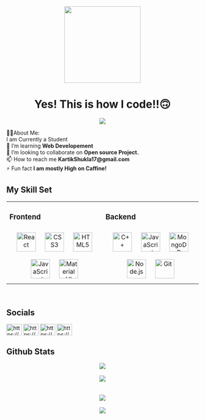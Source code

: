 
<div id="header" align="center">
  <img src="https://i.giphy.com/media/v1.Y2lkPTc5MGI3NjExdjE3aWVxaTRsMGY3eDJlZjJqYnJ3dmc1N2ViNDJwNmpwODV6OGt2NyZlcD12MV9pbnRlcm5hbF9naWZfYnlfaWQmY3Q9Zw/zOvBKUUEERdNm/giphy.gif" width="200"/>
</div>
<h1 align="center"> Yes! This is how I code!!🙃 </h1>
<p align="center">
<p align="center">
  <img src="https://readme-typing-svg.demolab.com/?lines=Hi👋, I'm Kartik Shukla;🧑‍💻A Full Stack Web Developer;❣️Open-Source!!;Loves to learn new stuff;&font=Fira%20Code&center=true&width=380&height=50&duration=4000&pause=1000">
</p>
🧑‍💻About Me:<br>
I am Currently a Student<br>
🌱 I’m learning <b>Web Developement</b><br>
👯 I’m looking to collaborate on <b>Open source Project.</b><br>
📫 How to reach me <b>KartikShukla17@gmail.com</b><br>
⚡ Fun fact <b>I am mostly High on Caffine!</b>


## My Skill Set  
<table align='center'><td valign="top" width="33%">
  
### Frontend  
<div align="center">  
<a href="https://reactjs.org/" target="_blank"><img style="margin: 10px" src="https://profilinator.rishav.dev/skills-assets/react-original-wordmark.svg" alt="React" height="50" /></a>  
<a href="https://www.w3schools.com/css/" target="_blank"><img style="margin: 10px" src="https://profilinator.rishav.dev/skills-assets/css3-original-wordmark.svg" alt="CSS3" height="50" /></a>  
<a href="https://en.wikipedia.org/wiki/HTML5" target="_blank"><img style="margin: 10px" src="https://profilinator.rishav.dev/skills-assets/html5-original-wordmark.svg" alt="HTML5" height="50" /></a>  
<a href="https://www.javascript.com/" target="_blank"><img style="margin: 10px" src="https://profilinator.rishav.dev/skills-assets/javascript-original.svg" alt="JavaScript" height="50" /></a>   
<a href="https://mui.com/" target="_blank"><img style="margin: 10px" src="https://profilinator.rishav.dev/skills-assets/mui.png" alt="Material UI" height="50" /></a>  
</div>

</td><td valign="top" width="33%">



### Backend  
<div align="center">  
<a href="https://www.cplusplus.com/" target="_blank"><img style="margin: 10px" src="https://profilinator.rishav.dev/skills-assets/cplusplus-original.svg" alt="C++" height="50" /></a>  
<a href="https://www.javascript.com/" target="_blank"><img style="margin: 10px" src="https://profilinator.rishav.dev/skills-assets/javascript-original.svg" alt="JavaScript" height="50" /></a>  
<a href="https://www.mongodb.com/" target="_blank"><img style="margin: 10px" src="https://profilinator.rishav.dev/skills-assets/mongodb-original-wordmark.svg" alt="MongoDB" height="50" /></a>  
<a href="https://nodejs.org/" target="_blank"><img style="margin: 10px" src="https://profilinator.rishav.dev/skills-assets/nodejs-original-wordmark.svg" alt="Node.js" height="50" /></a>  
<a href="https://github.com/" target="_blank"><img style="margin: 10px" src="https://profilinator.rishav.dev/skills-assets/git-scm-icon.svg" alt="Git" height="50" /></a>    
</div>

</td></tr></table>  

<br/>  

## Socials
<p align="left">
<a href="https://twitter.com/https://x.com/kartik_shukla17" target="blank"><img align="center" src="https://raw.githubusercontent.com/rahuldkjain/github-profile-readme-generator/master/src/images/icons/Social/twitter.svg" alt="https://x.com/kartik_shukla17" height="30" width="40" /></a>
<a href="https://linkedin.com/in/https://www.linkedin.com/in/kartik-shukla-09b29528b/" target="blank"><img align="center" src="https://raw.githubusercontent.com/rahuldkjain/github-profile-readme-generator/master/src/images/icons/Social/linked-in-alt.svg" alt="https://www.linkedin.com/in/kartik-shukla-09b29528b/" height="30" width="40" /></a>
<a href="https://stackoverflow.com/users/https://stackoverflow.com/users/22725141/kartik" target="blank"><img align="center" src="https://raw.githubusercontent.com/rahuldkjain/github-profile-readme-generator/master/src/images/icons/Social/stack-overflow.svg" alt="https://stackoverflow.com/users/22725141/kartik" height="30" width="40" /></a>
<a href="https://codeforces.com/profile/https://codeforces.com/profile/kartikshukla1707" target="blank"><img align="center" src="https://raw.githubusercontent.com/rahuldkjain/github-profile-readme-generator/master/src/images/icons/Social/codeforces.svg" alt="https://codeforces.com/profile/kartikshukla1707" height="30" width="40" /></a>
</p>


## Github Stats  
<div align="center"><img src="https://github-readme-streak-stats.herokuapp.com/?user=kartikshukla17&theme=vue-dark&hide_border=true" align="center" /></div>  
<br/>
<div align="center"><img src="https://github-readme-stats.vercel.app/api/top-langs/?username=kartikshukla17&theme=vue-dark&show_icons=true&hide_border=true&layout=compact" align="center" /></div>  
<br/> 

<br/>  

<div align="center"><img src="https://spotify-github-profile.vercel.app/api/view?uid=31mqlztrjmh5shsm2eafugkkfd5q&cover_image=true&theme=default&show_offline=false&background_color=121212&interchange=false" /></div> 

<br/>
<div align="center">
<img src="https://komarev.com/ghpvc/?username=kartikshukla17&&style=flat-square" align="center" />
</div> 
